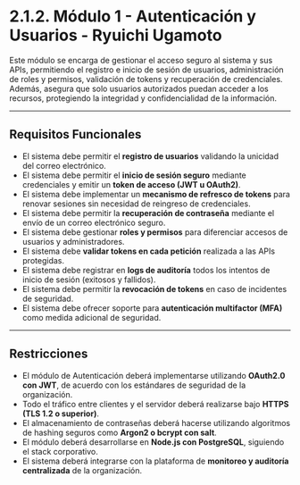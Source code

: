 # 2.1.2. Módulo 1 - Autenticación y Usuarios - Ryuichi Ugamoto

Este módulo se encarga de gestionar el acceso seguro al sistema y sus APIs, permitiendo el registro e inicio de sesión de usuarios, administración de roles y permisos, validación de tokens y recuperación de credenciales. Además, asegura que solo usuarios autorizados puedan acceder a los recursos, protegiendo la integridad y confidencialidad de la información.  

---

## Requisitos Funcionales

- El sistema debe permitir el **registro de usuarios** validando la unicidad del correo electrónico.  
- El sistema debe permitir el **inicio de sesión seguro** mediante credenciales y emitir un **token de acceso (JWT u OAuth2)**.  
- El sistema debe implementar un **mecanismo de refresco de tokens** para renovar sesiones sin necesidad de reingreso de credenciales.  
- El sistema debe permitir la **recuperación de contraseña** mediante el envío de un correo electrónico seguro.  
- El sistema debe gestionar **roles y permisos** para diferenciar accesos de usuarios y administradores.  
- El sistema debe **validar tokens en cada petición** realizada a las APIs protegidas.  
- El sistema debe registrar en **logs de auditoría** todos los intentos de inicio de sesión (exitosos y fallidos).  
- El sistema debe permitir la **revocación de tokens** en caso de incidentes de seguridad.  
- El sistema debe ofrecer soporte para **autenticación multifactor (MFA)** como medida adicional de seguridad.  

---

## Restricciones

- El módulo de Autenticación deberá implementarse utilizando **OAuth2.0 con JWT**, de acuerdo con los estándares de seguridad de la organización.  
- Todo el tráfico entre clientes y el servidor deberá realizarse bajo **HTTPS (TLS 1.2 o superior)**.  
- El almacenamiento de contraseñas deberá hacerse utilizando algoritmos de hashing seguros como **Argon2 o bcrypt con salt**.  
- El módulo deberá desarrollarse en **Node.js con PostgreSQL**, siguiendo el stack corporativo.  
- El sistema deberá integrarse con la plataforma de **monitoreo y auditoría centralizada** de la organización.